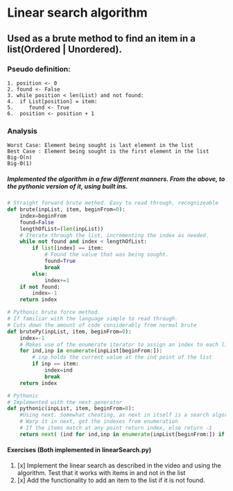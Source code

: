 # Linear search algorithm
## Used as a brute method to find an item in a list(Ordered | Unordered).

### Pseudo definition:
```
1. position <- 0
2. found <- False
3. while position < len(List) and not found:
4.  if List[position] = item:
5.     found <- True
6.  position <- position + 1
```
### Analysis
    Worst Case: Element being sought is last element in the list
    Best Case : Element being sought is the first element in the list
    Big-O(n)
    Big-Θ(1)

##### Implemented the algorithm in a few different manners. From the above, to the pythonic version of it, using built ins.
```python
# Straight forward brute method. Easy to read through, recognizeable
def brute(inpList, item, beginFrom=0):
    index=beginFrom
    found=False
    lengthOfList=(len(inpList))
    # Iterate through the list, incrementing the index as needed.
    while not found and index < lengthOfList:
        if list[index] == item:
            # Found the value that was being sought.
            found=True
            break
        else:
            index+=1
    if not found:
        index=-1
    return index

# Pythonic brute force method. 
# If familiar with the language simple to read through.
# Cuts down the amount of code considerably from normal brute
def brutePy(inpList, item, beginFrom=0):
    index=-1
    # Makes use of the enumerate iterator to assign an index to each list element
    for ind,inp in enumerate(inpList[beginFrom:]):
        # inp holds the current value at the ind point of the list 
        if inp == item:
            index=ind
            break
    return index

# Pythonic
# Implemented with the next generator
def pythonic(inpList, item, beginFrom=0):
    #Using next. Somewhat cheating, as next in itself is a search algorithm
    # Warp it in next, get the indexes from enumeration
    # If the items match at any point return index, else return -1
    return next( (ind for ind,inp in enumerate(inpList[beginFrom:]) if inp == item), -1)
```
#### Exercises (Both implemented in linearSearch.py)
1. [x] Implement the linear search as described in the video and using the algorithm. Test that it works with items in and not in the list
2. [x] Add the functionality to add an item to the list if it is not found.
